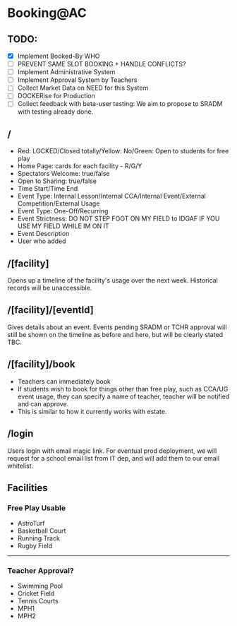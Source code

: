 # Booking@AC

## TODO:

- [X] Implement Booked-By WHO
- [ ] PREVENT SAME SLOT BOOKING + HANDLE CONFLICTS?
- [ ] Implement Administrative System
- [ ] Implement Approval System by Teachers
- [ ] Collect Market Data on NEED for this System
- [ ] DOCKERise for Production
- [ ] Collect feedback with beta-user testing: We aim to propose to SRADM with testing already done.

## /

- Red: LOCKED/Closed totally/Yellow: No/Green: Open to students for free play
- Home Page: cards for each facility - R/G/Y
- Spectators Welcome: true/false
- Open to Sharing: true/false
- Time Start/Time End
- Event Type: Internal Lesson/Internal CCA/Internal Event/External Competition/External Usage
- Event Type: One-Off/Recurring
- Event Strictness: DO NOT STEP FOOT ON MY FIELD to IDGAF IF YOU USE MY FIELD WHILE IM ON IT
- Event Description
- User who added

## /[facility]
Opens up a timeline of the facility's usage over the next week. Historical records will be unaccessible.

## /[facility]/[eventId]
Gives details about an event. Events pending SRADM or TCHR approval will still be shown on the timeline as before and here, but will be clearly stated TBC.

## /[facility]/book
- Teachers can immediately book
- If students wish to book for things other than free play, such as CCA/UG event usage, they can specify a name of teacher, teacher will be notified and can approve.
- This is similar to how it currently works with estate.

## /login
Users login with email magic link. For eventual prod deployment, we will request for a school email list from IT dep, and will add them to our email whitelist.

## Facilities

### Free Play Usable
- AstroTurf 
- Basketball Court
- Running Track
- Rugby Field

---
### Teacher Approval?
- Swimming Pool
- Cricket Field
- Tennis Courts
- MPH1
- MPH2